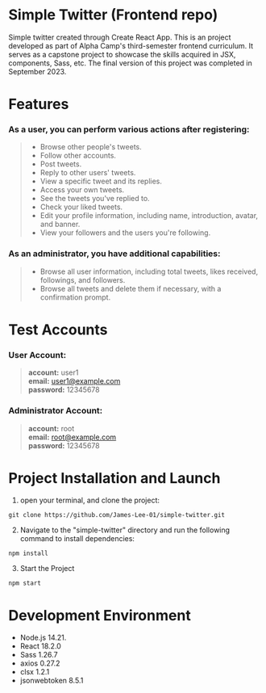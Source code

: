 # Simple Twitter (Frontend repo)
Simple twitter created through Create React App. This is an project developed as part of Alpha Camp's third-semester frontend curriculum. It serves as a capstone project to showcase the skills acquired in JSX, components, Sass, etc. The final version of this project was completed in September 2023.

# Features
### As a user, you can perform various actions after registering:
> * Browse other people's tweets.
> * Follow other accounts.
> * Post tweets.
> * Reply to other users' tweets.
> * View a specific tweet and its replies.
> * Access your own tweets.
> * See the tweets you've replied to.
> * Check your liked tweets.
> * Edit your profile information, including name, introduction, avatar, and banner.
> * View your followers and the users you're following.

### As an administrator, you have additional capabilities:
> * Browse all user information, including total tweets, likes received, followings, and followers.
> * Browse all tweets and delete them if necessary, with a confirmation prompt.

# Test Accounts
### User Account:
> **account:** user1<br>
> **email:** user1@example.com<br>
> **password:** 12345678
### Administrator Account:
> **account:** root<br>
> **email:** root@example.com<br>
> **password:** 12345678

# Project Installation and Launch
1. open your terminal, and clone the project:
```
git clone https://github.com/James-Lee-01/simple-twitter.git
```
2. Navigate to the "simple-twitter" directory and run the following command to install dependencies:
```
npm install
```
3. Start the Project
```
npm start
```

# Development Environment
* Node.js 14.21.
* React 18.2.0
* Sass 1.26.7
* axios 0.27.2
* clsx 1.2.1
* jsonwebtoken 8.5.1